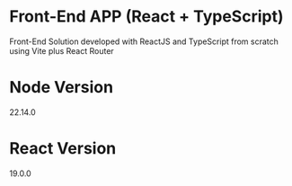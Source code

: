 # Front-End APP (React + TypeScript)
Front-End Solution developed with ReactJS and TypeScript from scratch using Vite plus React Router

# Node Version
22.14.0

# React Version
19.0.0
